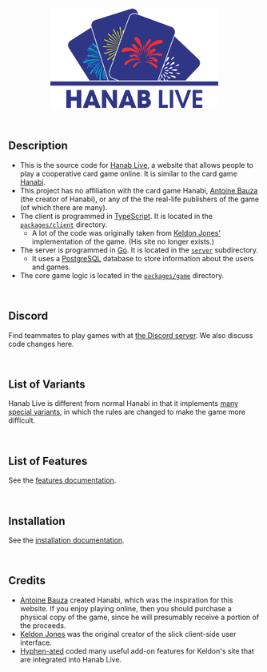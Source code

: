 <!-- markdownlint-disable MD041 -->

<p align="center">
  <img src="https://github.com/Hanabi-Live/hanabi-live/raw/main/public/img/logos/2.png" height=200 alt="Logo" title="Logo">
</p>

<br>

## Description

- This is the source code for [Hanab Live](http://hanab.live/), a website that allows people to play a cooperative card game online. It is similar to the card game [Hanabi](https://boardgamegeek.com/boardgame/98778/hanabi).
- This project has no affiliation with the card game Hanabi, [Antoine Bauza](https://en.wikipedia.org/wiki/Antoine_Bauza) (the creator of Hanabi), or any of the the real-life publishers of the game (of which there are many).
- The client is programmed in [TypeScript](https://www.typescriptlang.org/). It is located in the [`packages/client`](packages/client) directory.
  - A lot of the code was originally taken from [Keldon Jones'](http://keldon.net/) implementation of the game. (His site no longer exists.)
- The server is programmed in [Go](https://golang.org/). It is located in the [`server`](server) subdirectory.
  - It uses a [PostgreSQL](https://www.postgresql.org/) database to store information about the users and games.
- The core game logic is located in the [`packages/game`](packages/game) directory.

<br>

## Discord

Find teammates to play games with at [the Discord server](https://discord.gg/FADvkJp). We also discuss code changes here.

<br>

## List of Variants

Hanab Live is different from normal Hanabi in that it implements [many special variants](https://github.com/Hanabi-Live/hanabi-live/tree/main/docs/variants.md), in which the rules are changed to make the game more difficult.

<br>

## List of Features

See the [features documentation](https://github.com/Hanabi-Live/hanabi-live/tree/main/docs/features.md).

<br>

## Installation

See the [installation documentation](https://github.com/Hanabi-Live/hanabi-live/tree/main/docs/install.md).

<br>

## Credits

- [Antoine Bauza](https://en.wikipedia.org/wiki/Antoine_Bauza) created Hanabi, which was the inspiration for this website. If you enjoy playing online, then you should purchase a physical copy of the game, since he will presumably receive a portion of the proceeds.
- [Keldon Jones](http://keldon.net/) was the original creator of the slick client-side user interface.
- [Hyphen-ated](https://github.com/Hyphen-ated/) coded many useful add-on features for Keldon's site that are integrated into Hanab Live.

